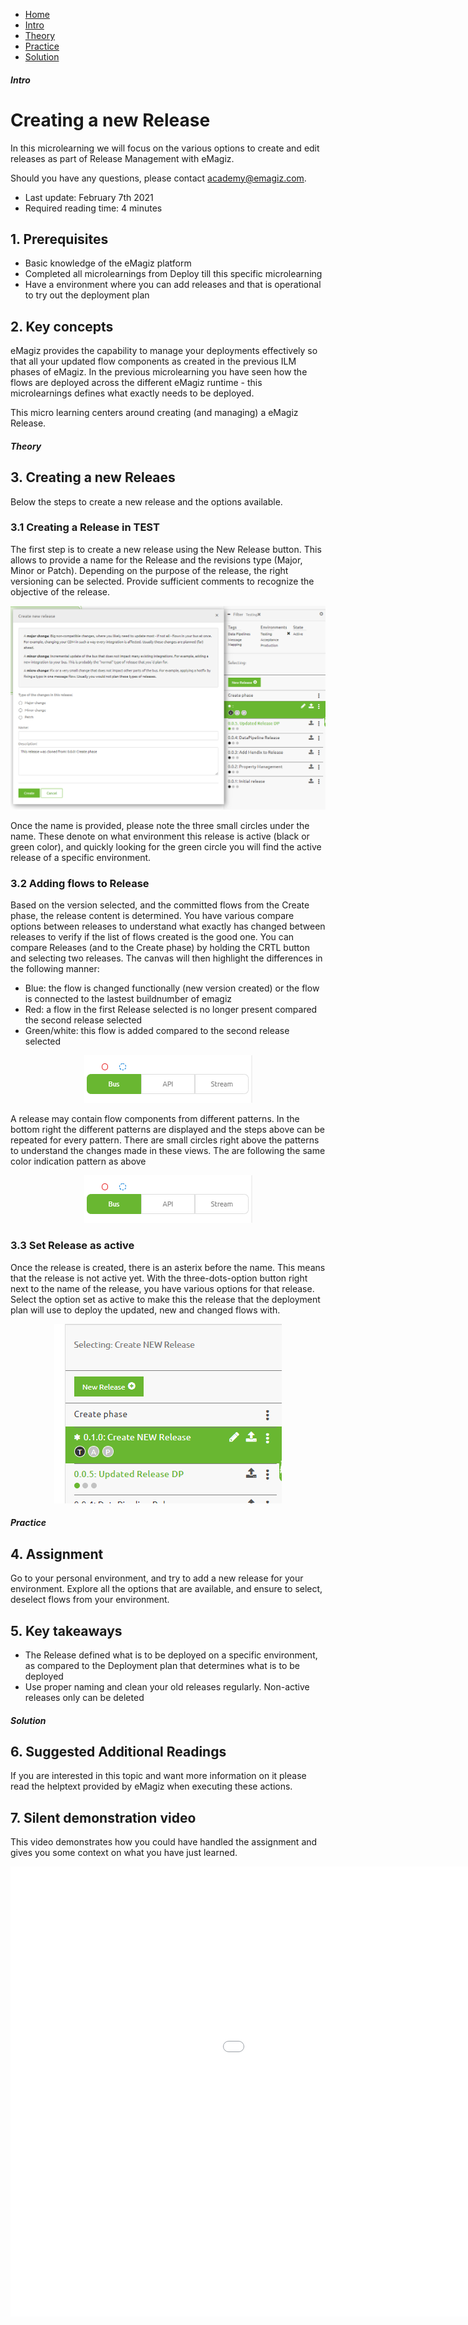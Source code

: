 <div class="ez-academy">
	<div class="ez-academy__body">
		<main class="micro-learning">
		<ul class="doc-nav">
			<li class="doc-nav__item"><a href="../../docs/microlearning/crashcourse-platform-index" class="doc-nav__link">Home</a></li>
			<li class="doc-nav__item"><a href="#intro" class="doc-nav__link">Intro</a></li>
			<li class="doc-nav__item"><a href="#theory" class="doc-nav__link">Theory</a></li>
			<li class="doc-nav__item"><a href="#practice" class="doc-nav__link">Practice</a></li>
			<li class="doc-nav__item"><a href="#solution" class="doc-nav__link">Solution</a></li>
		</ul>

<div class="doc">

##### Intro

# Creating a new Release

In this microlearning we will focus on the various options to create and edit releases as part of Release Management with eMagiz.

Should you have any questions, please contact academy@emagiz.com.

- Last update: February 7th 2021
- Required reading time: 4 minutes

## 1. Prerequisites
- Basic knowledge of the eMagiz platform
- Completed all microlearnings from Deploy till this specific microlearning
- Have a environment where you can add releases and that is operational to try out the deployment plan

## 2. Key concepts
eMagiz provides the capability to manage your deployments effectively so that all your updated flow components as created in the previous ILM phases of eMagiz. In the previous microlearning you have seen how the flows are deployed across the different eMagiz runtime - this microlearnings defines what exactly needs to be deployed. 

This micro learning centers around creating (and managing) a eMagiz Release.

##### Theory

## 3. Creating a new Releaes

Below the steps to create a new release and the options available.

### 3.1 Creating a Release in TEST
The first step is to create a new release using the New Release button. This allows to provide a name for the Release and the revisions type (Major, Minor or Patch). Depending on the purpose of the release, the right versioning can be selected. Provide sufficient comments to recognize the objective of the release.

<p align="center"><img src="../../img/microlearning/crashcourse-platform-deploy-create-new-release-pic1.png"></p>

Once the name is provided, please note the three small circles under the name. These denote on what environment this release is active (black or green color), and quickly looking for the green circle you will find the active release of a specific environment.

### 3.2 Adding flows to Release
Based on the version selected, and the committed flows from the Create phase, the release content is determined. You have various compare options between releases to understand what exactly has changed between releases to verify if the list of flows created is the good one. You can compare Releases (and to the Create phase) by holding the CRTL button and selecting two releases. The canvas will then highlight the differences in the following manner:

- Blue: the flow is changed functionally (new version created) or the flow is connected to the lastest buildnumber of emagiz
- Red: a flow in the first Release selected is no longer present compared the second release selected
- Green/white: this flow is added compared to the second release selected
  
<p align="center"><img src="../../img/microlearning/crashcourse-platform-deploy-create-new-release-pic4.png"></p>

A release may contain flow components from different patterns. In the bottom right the different patterns are displayed and the steps above can be repeated for every pattern. There are small circles right above the patterns to understand the changes made in these views. The are following the same color indication pattern as above 

<p align="center"><img src="../../img/microlearning/crashcourse-platform-deploy-create-new-release-pic4.png"></p>

### 3.3 Set Release as active
Once the release is created, there is an asterix before the name. This means that the release is not active yet. With the three-dots-option button right next to the name of the release, you have various options for that release. Select the option set as active to make this the release that the deployment plan will use to deploy the updated, new and changed flows with. 

<p align="center"><img src="../../img/microlearning/crashcourse-platform-deploy-create-new-release-pic2.png"></p>

##### Practice

## 4. Assignment

Go to your personal environment, and try to add a new release for your environment. Explore all the options that are available, and ensure to select, deselect flows from your environment.  

## 5. Key takeaways

- The Release defined what is to be deployed on a specific environment, as compared to the Deployment plan that determines what is to be deployed
- Use proper naming and clean your old releases regularly. Non-active releases only can be deleted

##### Solution

## 6. Suggested Additional Readings

If you are interested in this topic and want more information on it please read the helptext provided by eMagiz when executing these actions.

## 7. Silent demonstration video

This video demonstrates how you could have handled the assignment and gives you some context on what you have just learned.

<iframe width="1280" height="720" src="../../vid/microlearning/crashcourse-platform-deploy-create-new-release.mp4" frameborder="0" allow="accelerometer; autoplay; clipboard-write; encrypted-media; gyroscope; picture-in-picture" allowfullscreen></iframe>

</div>
</main>
</div>
</div>